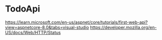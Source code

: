 # TodoApi

https://learn.microsoft.com/en-us/aspnet/core/tutorials/first-web-api?view=aspnetcore-8.0&tabs=visual-studio
https://developer.mozilla.org/en-US/docs/Web/HTTP/Status
